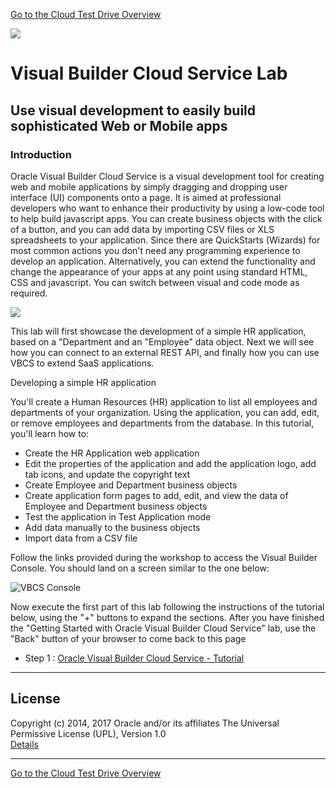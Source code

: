 [Go to the Cloud Test Drive Overview](../../README.md)

![](../../common/images/customer.logo2.png)

# Visual Builder Cloud Service Lab #

## Use visual development to easily build sophisticated Web or Mobile apps

### Introduction ###

Oracle Visual Builder Cloud Service is a visual development tool for creating web and mobile applications by simply dragging and dropping user interface (UI) components onto a page. It is aimed at professional developers who want to enhance their productivity by using a low-code tool to help build javascript apps. You can create business objects with the click of a button, and you can add data by importing CSV files or XLS spreadsheets to your application. Since there are QuickStarts (Wizards) for most common actions you don't need any programming experience to develop an application. Alternatively, you can extend the functionality and change the appearance of your apps at any point using standard HTML, CSS and javascript. You can switch between visual and code mode as required.

![](images/abcsgs_t2_pagedesigner.png)

This lab will first showcase the development of a simple HR application, based on a "Department and an "Employee" data object.  Next we will see how you can connect to an external REST API, and finally how you can use VBCS to extend SaaS applications.

Developing a simple HR application 

You'll create a Human Resources (HR) application to list all employees and departments of your organization. Using the application, you can add, edit, or remove employees and departments from the database.
In this tutorial, you'll learn how to:
+ Create the HR Application web application
+ Edit the properties of the application and add the application logo, add tab icons, and update the copyright text
+ Create Employee and Department business objects
+ Create application form pages to add, edit, and view the data of Employee and Department business objects
+ Test the application in Test Application mode
+ Add data manually to the business objects
+ Import data from a CSV file

Follow the links provided during the workshop to access the Visual Builder Console. You should land on a screen similar to the one below:

![VBCS Console](images/abcsgs_t1_s2.png)

Now execute the first part of this lab following the instructions of the tutorial below, using the "+" buttons to expand the sections. After you have finished the "Getting Started with Oracle Visual Builder Cloud Service" lab, use the "Back" button of your browser to come back to this page

+ Step 1 : [Oracle Visual Builder Cloud Service - Tutorial](https://docs.oracle.com/en/cloud/paas/app-builder-cloud/tutorials.html)

---

## License ##
Copyright (c) 2014, 2017 Oracle and/or its affiliates
The Universal Permissive License (UPL), Version 1.0   
[Details](../../common/license.md)

---
[Go to the Cloud Test Drive Overview](../../README.md)
